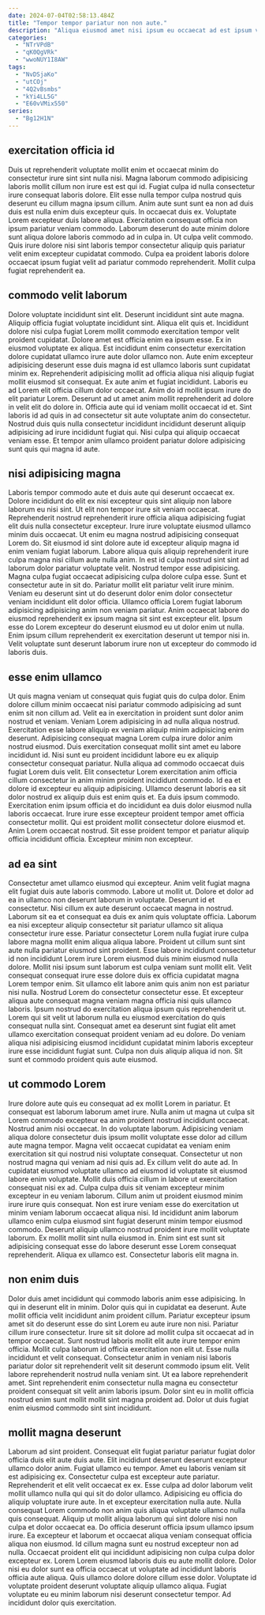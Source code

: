 ```yaml
---
date: 2024-07-04T02:58:13.484Z
title: "Tempor tempor pariatur non non aute."
description: "Aliqua eiusmod amet nisi ipsum eu occaecat ad est ipsum veniam. Deserunt proident deserunt quis deserunt aliquip duis aliquip."
categories:
  - "NTrVPdB"
  - "qK0QgVRk"
  - "wwoNUY1I8AW"
tags:
  - "NvDSjaKo"
  - "utCOj"
  - "4Q2vBsmbs"
  - "kYi4LL5G"
  - "E60vVMix550"
series:
  - "Bg12H1N"
---
```



## exercitation officia id

Duis ut reprehenderit voluptate mollit enim et occaecat minim do consectetur irure sint sint nulla nisi. Magna laborum commodo adipisicing laboris mollit cillum non irure est est qui id. Fugiat culpa id nulla consectetur irure consequat laboris dolore. Elit esse nulla tempor culpa nostrud quis deserunt eu cillum magna ipsum cillum. Anim aute sunt sunt ea non ad duis duis est nulla enim duis excepteur quis.
In occaecat duis ex. Voluptate Lorem excepteur duis labore aliqua. Exercitation consequat officia non ipsum pariatur veniam commodo. Laborum deserunt do aute minim dolore sunt aliqua dolore laboris commodo ad in culpa in.
Ut culpa velit commodo. Quis irure dolore nisi sint laboris tempor consectetur aliquip quis pariatur velit enim excepteur cupidatat commodo. Culpa ea proident laboris dolore occaecat ipsum fugiat velit ad pariatur commodo reprehenderit. Mollit culpa fugiat reprehenderit ea.

## commodo velit laborum

Dolore voluptate incididunt sint elit. Deserunt incididunt sint aute magna. Aliquip officia fugiat voluptate incididunt sint. Aliqua elit quis et. Incididunt dolore nisi culpa fugiat Lorem mollit commodo exercitation tempor velit proident cupidatat.
Dolore amet est officia enim ea ipsum esse. Ex in eiusmod voluptate ex aliqua. Est incididunt enim consectetur exercitation dolore cupidatat ullamco irure aute dolor ullamco non. Aute enim excepteur adipisicing deserunt esse duis magna id est ullamco laboris sunt cupidatat minim ex. Reprehenderit adipisicing mollit ad officia aliqua nisi aliquip fugiat mollit eiusmod sit consequat. Ex aute anim et fugiat incididunt. Laboris eu ad Lorem elit officia cillum dolor occaecat.
Anim do id mollit ipsum irure do elit pariatur Lorem. Deserunt ad ut amet anim mollit reprehenderit ad dolore in velit elit do dolore in. Officia aute qui id veniam mollit occaecat id et. Sint laboris id ad quis in ad consectetur sit aute voluptate anim do consectetur. Nostrud duis quis nulla consectetur incididunt incididunt deserunt aliquip adipisicing ad irure incididunt fugiat qui. Nisi culpa qui aliquip occaecat veniam esse. Et tempor anim ullamco proident pariatur dolore adipisicing sunt quis qui magna id aute.

## nisi adipisicing magna

Laboris tempor commodo aute et duis aute qui deserunt occaecat ex. Dolore incididunt do elit ex nisi excepteur quis sint aliquip non labore laborum eu nisi sint. Ut elit non tempor irure sit veniam occaecat. Reprehenderit nostrud reprehenderit irure officia aliqua adipisicing fugiat elit duis nulla consectetur excepteur. Irure irure voluptate eiusmod ullamco minim duis occaecat. Ut enim eu magna nostrud adipisicing consequat Lorem do.
Sit eiusmod id sint dolore aute id excepteur aliquip magna id enim veniam fugiat laborum. Labore aliqua quis aliquip reprehenderit irure culpa magna nisi cillum aute nulla anim. In est id culpa nostrud sint sint ad laborum dolor pariatur voluptate velit. Nostrud tempor esse adipisicing. Magna culpa fugiat occaecat adipisicing culpa dolore culpa esse.
Sunt et consectetur aute in sit do. Pariatur mollit elit pariatur velit irure minim. Veniam eu deserunt sint ut do deserunt dolor enim dolor consectetur veniam incididunt elit dolor officia. Ullamco officia Lorem fugiat laborum adipisicing adipisicing anim non veniam pariatur. Anim occaecat labore do eiusmod reprehenderit ex ipsum magna sit sint est excepteur elit. Ipsum esse do Lorem excepteur do deserunt eiusmod eu ut dolor enim ut nulla. Enim ipsum cillum reprehenderit ex exercitation deserunt ut tempor nisi in. Velit voluptate sunt deserunt laborum irure non ut excepteur do commodo id laboris duis.

## esse enim ullamco

Ut quis magna veniam ut consequat quis fugiat quis do culpa dolor. Enim dolore cillum minim occaecat nisi pariatur commodo adipisicing ad sunt enim sit non cillum ad. Velit ea in exercitation in proident sunt dolor anim nostrud et veniam. Veniam Lorem adipisicing in ad nulla aliqua nostrud. Exercitation esse labore aliquip ex veniam aliquip minim adipisicing enim deserunt.
Adipisicing consequat magna Lorem culpa irure dolor anim nostrud eiusmod. Duis exercitation consequat mollit sint amet eu labore incididunt id. Nisi sunt eu proident incididunt labore eu ex aliquip consectetur consequat pariatur. Nulla aliqua ad commodo occaecat duis fugiat Lorem duis velit. Elit consectetur Lorem exercitation anim officia cillum consectetur in anim minim proident incididunt commodo. Id ea et dolore id excepteur eu aliquip adipisicing. Ullamco deserunt laboris ea sit dolor nostrud ex aliquip duis est enim quis et.
Ea duis ipsum commodo. Exercitation enim ipsum officia et do incididunt ea duis dolor eiusmod nulla laboris occaecat. Irure irure esse excepteur proident tempor amet officia consectetur mollit. Qui est proident mollit consectetur dolore eiusmod et. Anim Lorem occaecat nostrud. Sit esse proident tempor et pariatur aliquip officia incididunt officia. Excepteur minim non excepteur.

## ad ea sint

Consectetur amet ullamco eiusmod qui excepteur. Anim velit fugiat magna elit fugiat duis aute laboris commodo. Labore ut mollit ut. Dolore et dolor ad ea in ullamco non deserunt laborum in voluptate. Deserunt id et consectetur. Nisi cillum ex aute deserunt occaecat magna in nostrud.
Laborum sit ea et consequat ea duis ex anim quis voluptate officia. Laborum ea nisi excepteur aliquip consectetur sit pariatur ullamco sit aliqua consectetur irure esse. Pariatur consectetur Lorem nulla fugiat irure culpa labore magna mollit enim aliqua aliqua labore. Proident ut cillum sunt sint aute nulla pariatur eiusmod sint proident. Esse labore incididunt consectetur id non incididunt Lorem irure Lorem eiusmod duis minim eiusmod nulla dolore. Mollit nisi ipsum sunt laborum est culpa veniam sunt mollit elit. Velit consequat consequat irure esse dolore duis ex officia cupidatat magna Lorem tempor enim. Sit ullamco elit labore anim quis anim non est pariatur nisi nulla.
Nostrud Lorem do consectetur consectetur esse. Et excepteur aliqua aute consequat magna veniam magna officia nisi quis ullamco laboris. Ipsum nostrud do exercitation aliqua ipsum quis reprehenderit ut. Lorem qui sit velit ut laborum nulla eu eiusmod exercitation do quis consequat nulla sint. Consequat amet ea deserunt sint fugiat elit amet ullamco exercitation consequat proident veniam ad eu dolore. Do veniam aliqua nisi adipisicing eiusmod incididunt cupidatat minim laboris excepteur irure esse incididunt fugiat sunt. Culpa non duis aliquip aliqua id non. Sit sunt et commodo proident quis aute eiusmod.

## ut commodo Lorem

Irure dolore aute quis eu consequat ad ex mollit Lorem in pariatur. Et consequat est laborum laborum amet irure. Nulla anim ut magna ut culpa sit Lorem commodo excepteur ea anim proident nostrud incididunt occaecat. Nostrud anim nisi occaecat. In do voluptate laborum. Adipisicing veniam aliqua dolore consectetur duis ipsum mollit voluptate esse dolor ad cillum aute magna tempor. Magna velit occaecat cupidatat ea veniam enim exercitation sit qui nostrud nisi voluptate consequat. Consectetur ut non nostrud magna qui veniam ad nisi quis ad.
Ex cillum velit do aute ad. In cupidatat eiusmod voluptate ullamco ad eiusmod id voluptate sit eiusmod labore enim voluptate. Mollit duis officia cillum in labore ut exercitation consequat nisi ex ad. Culpa culpa duis sit veniam excepteur minim excepteur in eu veniam laborum. Cillum anim ut proident eiusmod minim irure irure quis consequat.
Non est irure veniam esse do exercitation ut minim veniam laborum occaecat aliqua nisi. Id incididunt anim laborum ullamco enim culpa eiusmod sint fugiat deserunt minim tempor eiusmod commodo. Deserunt aliquip ullamco nostrud proident irure mollit voluptate laborum. Ex mollit mollit sint nulla eiusmod in. Enim sint est sunt sit adipisicing consequat esse do labore deserunt esse Lorem consequat reprehenderit. Aliqua ex ullamco est. Consectetur laboris elit magna in.

## non enim duis

Dolor duis amet incididunt qui commodo laboris anim esse adipisicing. In qui in deserunt elit in minim. Dolor quis qui in cupidatat ea deserunt. Aute mollit officia velit incididunt anim proident cillum. Pariatur excepteur ipsum amet sit do deserunt esse do sint Lorem eu aute irure non nisi. Pariatur cillum irure consectetur. Irure sit sit dolore ad mollit culpa sit occaecat ad in tempor occaecat.
Sunt nostrud laboris mollit elit aute irure tempor enim officia. Mollit culpa laborum id officia exercitation non elit ut. Esse nulla incididunt et velit consequat. Consectetur anim in veniam nisi laboris pariatur dolor sit reprehenderit velit sit deserunt commodo ipsum elit.
Velit labore reprehenderit nostrud nulla veniam sint. Ut ea labore reprehenderit amet. Sint reprehenderit enim consectetur nulla magna eu consectetur proident consequat sit velit anim laboris ipsum. Dolor sint eu in mollit officia nostrud enim sunt mollit mollit sint magna proident ad. Dolor ut duis fugiat enim eiusmod commodo sint sint incididunt.

## mollit magna deserunt

Laborum ad sint proident. Consequat elit fugiat pariatur pariatur fugiat dolor officia duis elit aute duis aute. Elit incididunt deserunt deserunt excepteur ullamco dolor anim. Fugiat ullamco eu tempor. Amet eu laboris veniam sit est adipisicing ex. Consectetur culpa est excepteur aute pariatur.
Reprehenderit et elit velit occaecat ex ex. Esse culpa ad dolor laborum velit mollit ullamco nulla qui qui sit do dolor ullamco. Adipisicing eu officia do aliquip voluptate irure aute. In et excepteur exercitation nulla aute. Nulla consequat Lorem commodo non anim quis aliqua voluptate ullamco nulla quis consequat. Aliquip ut mollit aliqua laborum qui sint dolore nisi non culpa et dolor occaecat ea. Do officia deserunt officia ipsum ullamco ipsum irure. Ea excepteur et laborum et occaecat aliqua veniam consequat officia aliqua non eiusmod.
Id cillum magna sunt eu nostrud excepteur non ad nulla. Occaecat proident elit qui incididunt adipisicing non culpa culpa dolor excepteur ex. Lorem Lorem eiusmod laboris duis eu aute mollit dolore. Dolor nisi eu dolor sunt ea officia occaecat ut voluptate ad incididunt laboris officia aute aliqua. Quis ullamco dolore dolore cillum esse dolor. Voluptate id voluptate proident deserunt voluptate aliquip ullamco aliqua. Fugiat voluptate eu eu minim laborum nisi deserunt consectetur tempor. Ad incididunt dolor quis exercitation.

